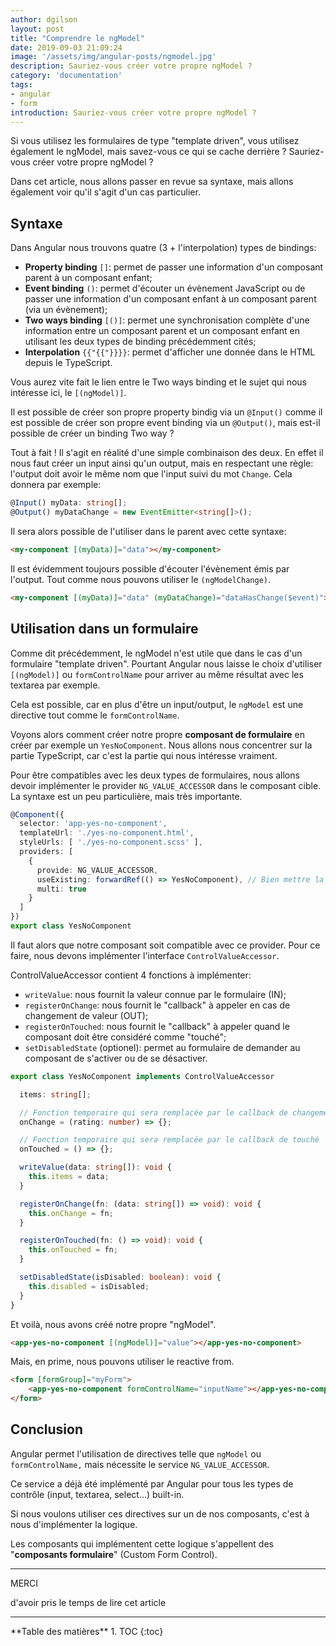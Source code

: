 ```yaml
---
author: dgilson
layout: post
title: "Comprendre le ngModel"
date: 2019-09-03 21:09:24
image: '/assets/img/angular-posts/ngmodel.jpg'
description: Sauriez-vous créer votre propre ngModel ?
category: 'documentation'
tags:
- angular
- form
introduction: Sauriez-vous créer votre propre ngModel ?
---
```


Si vous utilisez les formulaires de type "template driven", vous utilisez également le ngModel, mais savez-vous ce qui se cache derrière ? Sauriez-vous créer votre propre ngModel ?

Dans cet article, nous allons passer en revue sa syntaxe, mais allons également voir qu'il s'agit d'un cas particulier.

## Syntaxe

Dans Angular nous trouvons quatre (3 + l'interpolation) types de bindings:
- **Property binding** `[]`: permet de passer une information d'un composant parent à un composant enfant;
- **Event binding** `()`: permet d'écouter un évènement JavaScript ou de passer une information d'un composant enfant à un composant parent (via un évènement);
- **Two ways binding** `[()]`: permet une synchronisation complète d'une information entre un composant parent et un composant enfant en utilisant les deux types de binding précédemment cités;
- **Interpolation** `{{"{{"}}}}`: permet d'afficher une donnée dans le HTML depuis le TypeScript.

Vous aurez vite fait le lien entre le Two ways binding et le sujet qui nous intéresse ici, le `[(ngModel)]`.

Il est possible de créer son propre property bindig via un `@Input()` comme il est possible de créer son propre event binding via un `@Output()`, mais est-il possible de créer un binding Two way ?

Tout à fait ! Il s'agit en réalité d'une simple combinaison des deux. En effet il nous faut créer un input ainsi qu'un output, mais en respectant une règle: l'output doit avoir le même nom que l'input suivi du mot `Change`. Cela donnera par exemple:
```ts
@Input() myData: string[];
@Output() myDataChange = new EventEmitter<string[]>();
```

Il sera alors possible de l'utiliser dans le parent avec cette syntaxe:
```html
<my-component [(myData)]="data"></my-component>
```

Il est évidemment toujours possible d'écouter l'évènement émis par l'output. Tout comme nous pouvons utiliser le `(ngModelChange)`.
```html
<my-component [(myData)]="data" (myDataChange)="dataHasChange($event)"></my-component>
```

## Utilisation dans un formulaire

Comme dit précédemment, le ngModel n'est utile que dans le cas d'un formulaire "template driven". Pourtant Angular nous laisse le choix d'utiliser `[(ngModel)]` ou `formControlName` pour arriver au même résultat avec les textarea par exemple.

Cela est possible, car en plus d'être un input/output, le `ngModel` est une directive tout comme le `formControlName`.

Voyons alors comment créer notre propre **composant de formulaire** en créer par exemple un `YesNoComponent`. Nous allons nous concentrer sur la partie TypeScript, car c'est la partie qui nous intéresse vraiment.

Pour être compatibles avec les deux types de formulaires, nous allons devoir implémenter le provider `NG_VALUE_ACCESSOR` dans le composant cible.
La syntaxe est un peu particulière, mais très importante.

```ts
@Component({
  selector: 'app-yes-no-component',
  templateUrl: './yes-no-component.html',
  styleUrls: [ './yes-no-component.scss' ],
  providers: [
    {
      provide: NG_VALUE_ACCESSOR,
      useExisting: forwardRef(() => YesNoComponent), // Bien mettre la classe du composant lié au décorateur
      multi: true
    }
  ]
})
export class YesNoComponent
```

Il faut alors que notre composant soit compatible avec ce provider. Pour ce faire, nous devons implémenter l'interface `ControlValueAccessor`.

ControlValueAccessor contient 4 fonctions à implémenter:
- `writeValue`: nous fournit la valeur connue par le formulaire (IN);
- `registerOnChange`: nous fournit le "callback" à appeler en cas de changement de valeur (OUT);
- `registerOnTouched`: nous fournit le "callback" à appeler quand le composant doit être considéré comme "touché";
- `setDisabledState` (optionel): permet au formulaire de demander au composant de s'activer ou de se désactiver.

```ts
export class YesNoComponent implements ControlValueAccessor

  items: string[];

  // Fonction temporaire qui sera remplacée par le callback de changement
  onChange = (rating: number) => {};

  // Fonction temporaire qui sera remplacée par le callback de touché
  onTouched = () => {};

  writeValue(data: string[]): void {
    this.items = data;
  }

  registerOnChange(fn: (data: string[]) => void): void {
    this.onChange = fn;
  }

  registerOnTouched(fn: () => void): void {
    this.onTouched = fn;
  }

  setDisabledState(isDisabled: boolean): void {
    this.disabled = isDisabled;
  }
}
```

Et voilà, nous avons créé notre propre "ngModel".

```html
<app-yes-no-component [(ngModel)]="value"></app-yes-no-component>
```

Mais, en prime, nous pouvons utiliser le reactive from.

```html
<form [formGroup]="myForm">
    <app-yes-no-component formControlName="inputName"></app-yes-no-component>
</form>
```

## Conclusion

Angular permet l'utilisation de directives telle que `ngModel` ou `formControlName,` mais nécessite le service `NG_VALUE_ACCESSOR`.

Ce service a déjà été implémenté par Angular pour tous les types de contrôle (input, textarea, select...) built-in.

Si nous voulons utiliser ces directives sur un de nos composants, c'est à nous d'implémenter la logique.

Les composants qui implémentent cette logique s'appellent des "**composants formulaire**" (Custom Form Control).

---

<div class="gratitude">
    <span>MERCI</span>
    <p>d'avoir pris le temps de lire cet article</p>
</div>

---

<div id="toc"></div>
**Table des matières**
1. TOC
{:toc}
